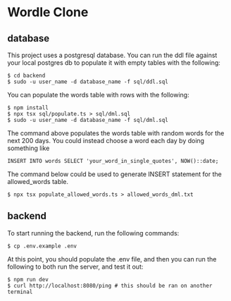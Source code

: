# Wordle Clone

## database
This project uses a postgresql database. You can run the ddl file against your
local postgres db to populate it with empty tables with the following:
```
$ cd backend 
$ sudo -u user_name -d database_name -f sql/ddl.sql
```

You can populate the words table with rows with the following:
```
$ npm install
$ npx tsx sql/populate.ts > sql/dml.sql
$ sudo -u user_name -d database_name -f sql/dml.sql
```
The command above populates the words table with random words for the next
200 days. You could instead choose a word each day by doing something like
```
INSERT INTO words SELECT 'your_word_in_single_quotes', NOW()::date;
```
The command below could be used to generate INSERT statement for the allowed_words
table.
```
$ npx tsx populate_allowed_words.ts > allowed_words_dml.txt
```

## backend
To start running the backend, run the following commands: 
```
$ cp .env.example .env
```
At this point, you should populate the .env file, and then you can run the following
to both run the server, and test it out:
```
$ npm run dev
$ curl http://localhost:8080/ping # this should be ran on another terminal
```
